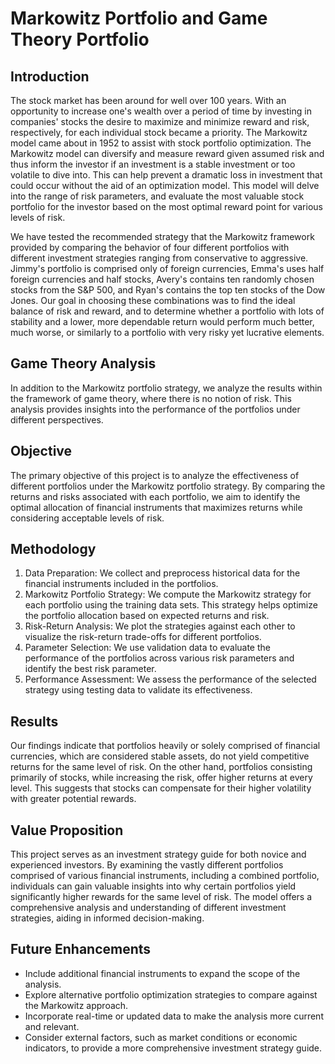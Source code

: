 # Markowitz Portfolio and Game Theory Portfolio

## Introduction

The stock market has been around for well over 100 years. With an opportunity to increase one's wealth over a period of time by investing in companies' stocks the desire to maximize and minimize reward and risk, respectively, for each individual stock became a priority. The Markowitz model came about in 1952 to assist with stock portfolio optimization. The Markowitz model can diversify and measure reward given assumed risk and thus inform the investor if an investment is a stable investment or too volatile to dive into. This can help prevent a dramatic loss in investment that could occur without the aid of an optimization model. This model will delve into the range of risk parameters, and evaluate the most valuable stock portfolio for the investor based on the most optimal reward point for various levels of risk. 

We have tested the recommended strategy that the Markowitz framework provided by comparing the behavior of four different portfolios with different investment strategies ranging from conservative to aggressive. Jimmy's portfolio is comprised only of foreign currencies, Emma's uses half foreign currencies and half stocks, Avery's contains ten randomly chosen stocks from the S&P 500, and Ryan's contains the top ten stocks of the Dow Jones. Our goal in choosing these combinations was to find the ideal balance of risk and reward, and to determine whether a portfolio with lots of stability and a lower, more dependable return would perform much better, much worse, or similarly to a portfolio with very risky yet lucrative elements.

## Game Theory Analysis
In addition to the Markowitz portfolio strategy, we analyze the results within the framework of game theory, where there is no notion of risk. This analysis provides insights into the performance of the portfolios under different perspectives.

## Objective
The primary objective of this project is to analyze the effectiveness of different portfolios under the Markowitz portfolio strategy. By comparing the returns and risks associated with each portfolio, we aim to identify the optimal allocation of financial instruments that maximizes returns while considering acceptable levels of risk.

## Methodology
1. Data Preparation: We collect and preprocess historical data for the financial instruments included in the portfolios.
2. Markowitz Portfolio Strategy: We compute the Markowitz strategy for each portfolio using the training data sets. This strategy helps optimize the portfolio allocation based on expected returns and risk.
3. Risk-Return Analysis: We plot the strategies against each other to visualize the risk-return trade-offs for different portfolios.
4. Parameter Selection: We use validation data to evaluate the performance of the portfolios across various risk parameters and identify the best risk parameter.
5. Performance Assessment: We assess the performance of the selected strategy using testing data to validate its effectiveness.

## Results
Our findings indicate that portfolios heavily or solely comprised of financial currencies, which are considered stable assets, do not yield competitive returns for the same level of risk. On the other hand, portfolios consisting primarily of stocks, while increasing the risk, offer higher returns at every level. This suggests that stocks can compensate for their higher volatility with greater potential rewards.

## Value Proposition
This project serves as an investment strategy guide for both novice and experienced investors. By examining the vastly different portfolios comprised of various financial instruments, including a combined portfolio, individuals can gain valuable insights into why certain portfolios yield significantly higher rewards for the same level of risk. The model offers a comprehensive analysis and understanding of different investment strategies, aiding in informed decision-making.

## Future Enhancements
- Include additional financial instruments to expand the scope of the analysis.
- Explore alternative portfolio optimization strategies to compare against the Markowitz approach.
- Incorporate real-time or updated data to make the analysis more current and relevant.
- Consider external factors, such as market conditions or economic indicators, to provide a more comprehensive investment strategy guide.
